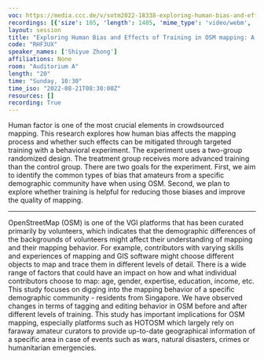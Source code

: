 ```yaml
---
voc: https://media.ccc.de/v/sotm2022-18338-exploring-human-bias-and-effects-of-training-in-osm-mapping-a-behavioral-experiment-in-singapore
recordings: [{'size': 105, 'length': 1485, 'mime_type': 'video/webm', 'language': 'eng', 'filename': 'sotm2022-18338-eng-Exploring_Human_Bias_and_Effects_of_Training_in_OSM_mapping_A_Behavioral_Experiment_in_Singapore_webm-hd.webm', 'state': 'new', 'folder': 'webm-hd', 'high_quality': True, 'width': 1920, 'height': 1080, 'updated_at': '2022-09-19T16:02:06.333+02:00', 'recording_url': 'https://cdn.media.ccc.de/events/sotm/2022/webm-hd/sotm2022-18338-eng-Exploring_Human_Bias_and_Effects_of_Training_in_OSM_mapping_A_Behavioral_Experiment_in_Singapore_webm-hd.webm', 'url': 'https://api.media.ccc.de/public/recordings/61865', 'event_url': 'https://api.media.ccc.de/public/events/b4c3d273-3591-546b-9a36-5afef963b3e4', 'conference_url': 'https://api.media.ccc.de/public/conferences/sotm2022'}, {'size': 53, 'length': 1485, 'mime_type': 'video/webm', 'language': 'eng', 'filename': 'sotm2022-18338-eng-Exploring_Human_Bias_and_Effects_of_Training_in_OSM_mapping_A_Behavioral_Experiment_in_Singapore_webm-sd.webm', 'state': 'new', 'folder': 'webm-sd', 'high_quality': False, 'width': 720, 'height': 576, 'updated_at': '2022-09-19T15:35:04.932+02:00', 'recording_url': 'https://cdn.media.ccc.de/events/sotm/2022/webm-sd/sotm2022-18338-eng-Exploring_Human_Bias_and_Effects_of_Training_in_OSM_mapping_A_Behavioral_Experiment_in_Singapore_webm-sd.webm', 'url': 'https://api.media.ccc.de/public/recordings/61857', 'event_url': 'https://api.media.ccc.de/public/events/b4c3d273-3591-546b-9a36-5afef963b3e4', 'conference_url': 'https://api.media.ccc.de/public/conferences/sotm2022'}, {'size': 22, 'length': 1485, 'mime_type': 'audio/mpeg', 'language': 'eng', 'filename': 'sotm2022-18338-eng-Exploring_Human_Bias_and_Effects_of_Training_in_OSM_mapping_A_Behavioral_Experiment_in_Singapore_mp3.mp3', 'state': 'new', 'folder': 'mp3', 'high_quality': False, 'width': 0, 'height': 0, 'updated_at': '2022-09-19T15:25:03.492+02:00', 'recording_url': 'https://cdn.media.ccc.de/events/sotm/2022/mp3/sotm2022-18338-eng-Exploring_Human_Bias_and_Effects_of_Training_in_OSM_mapping_A_Behavioral_Experiment_in_Singapore_mp3.mp3', 'url': 'https://api.media.ccc.de/public/recordings/61853', 'event_url': 'https://api.media.ccc.de/public/events/b4c3d273-3591-546b-9a36-5afef963b3e4', 'conference_url': 'https://api.media.ccc.de/public/conferences/sotm2022'}, {'size': 35, 'length': 1485, 'mime_type': 'video/mp4', 'language': 'eng', 'filename': 'sotm2022-18338-eng-Exploring_Human_Bias_and_Effects_of_Training_in_OSM_mapping_A_Behavioral_Experiment_in_Singapore_sd.mp4', 'state': 'new', 'folder': 'h264-sd', 'high_quality': False, 'width': 720, 'height': 576, 'updated_at': '2022-09-19T15:16:58.997+02:00', 'recording_url': 'https://cdn.media.ccc.de/events/sotm/2022/h264-sd/sotm2022-18338-eng-Exploring_Human_Bias_and_Effects_of_Training_in_OSM_mapping_A_Behavioral_Experiment_in_Singapore_sd.mp4', 'url': 'https://api.media.ccc.de/public/recordings/61851', 'event_url': 'https://api.media.ccc.de/public/events/b4c3d273-3591-546b-9a36-5afef963b3e4', 'conference_url': 'https://api.media.ccc.de/public/conferences/sotm2022'}, {'size': 66, 'length': 1485, 'mime_type': 'video/mp4', 'language': 'eng', 'filename': 'sotm2022-18338-eng-Exploring_Human_Bias_and_Effects_of_Training_in_OSM_mapping_A_Behavioral_Experiment_in_Singapore_hd.mp4', 'state': 'new', 'folder': 'h264-hd', 'high_quality': True, 'width': 1920, 'height': 1080, 'updated_at': '2022-09-19T15:10:40.738+02:00', 'recording_url': 'https://cdn.media.ccc.de/events/sotm/2022/h264-hd/sotm2022-18338-eng-Exploring_Human_Bias_and_Effects_of_Training_in_OSM_mapping_A_Behavioral_Experiment_in_Singapore_hd.mp4', 'url': 'https://api.media.ccc.de/public/recordings/61845', 'event_url': 'https://api.media.ccc.de/public/events/b4c3d273-3591-546b-9a36-5afef963b3e4', 'conference_url': 'https://api.media.ccc.de/public/conferences/sotm2022'}]
layout: session
title: "Exploring Human Bias and Effects of Training in OSM mapping: A Behavioral Experiment in Singapore"
code: "RHF3UX"
speaker_names: ['Shiyue Zhong']
affiliations: None
room: "Auditorium A"
length: "20"
time: "Sunday, 10:30"
time_iso: "2022-08-21T08:30:00Z"
resources: []
recording: True
---
```


Human factor is one of the most crucial elements in crowdsourced mapping. This research explores how human bias affects the mapping process and whether such effects can be mitigated through targeted training with a behavioral experiment. The experiment uses a two-group randomized design. The treatment group receives more advanced training than the control group. There are two goals for the experiment. First, we aim to identify the common types of bias that amateurs from a specific demographic community have when using OSM. Second, we plan to explore whether training is helpful for reducing those biases and improve the quality of mapping.

<hr>

OpenStreetMap (OSM) is one of the VGI platforms that has been curated primarily by volunteers, which indicates that the demographic differences of the backgrounds of volunteers might affect their understanding of mapping and their mapping behavior.
For example, contributors with varying skills and experiences of mapping and GIS software might choose different objects to map and trace them in different levels of detail. There is a wide range of factors that could have an impact on how and what individual contributors choose to map: age, gender, expertise, education, income, etc. This study focuses on digging into the mapping behavior of a specific demographic community - residents from Singapore. We have observed changes in terms of tagging and editing behavior in OSM before and after different levels of training. This study has important implications for OSM mapping, especially platforms such as HOTOSM which largely rely on faraway amateur curators to provide up-to-date geographical information of a specific area in case of events such as wars, natural disasters, crimes or humanitarian emergencies.

